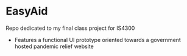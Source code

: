 # EasyAid
Repo dedicated to my final class project for IS4300
* Features a functional UI prototype oriented towards a government hosted pandemic relief website
